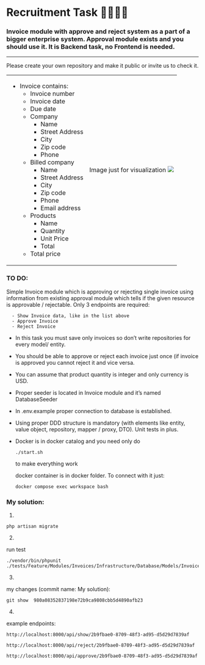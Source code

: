 # Recruitment Task 🧑‍💻👩‍💻

### Invoice module with approve and reject system as a part of a bigger enterprise system. Approval module exists and you should use it. It is Backend task, no Frontend is needed.
---
Please create your own repository and make it public or invite us to check it.


<table>
<tr>
<td>

- Invoice contains:
  - Invoice number
  - Invoice date
  - Due date
  - Company
    - Name 
    - Street Address
    - City
    - Zip code
    - Phone
  - Billed company
    - Name 
    - Street Address
    - City
    - Zip code
    - Phone
    - Email address
  - Products
    - Name
    - Quantity
    - Unit Price	
    - Total
  - Total price
</td>
<td>
Image just for visualization
<img src="https://templates.invoicehome.com/invoice-template-us-classic-white-750px.png" style="width: auto"; height:100%" />
</td>
</tr>
</table>

### TO DO:
Simple Invoice module which is approving or rejecting single invoice using information from existing approval module which tells if the given resource is approvable / rejectable. Only 3 endpoints are required:
```
  - Show Invoice data, like in the list above
  - Approve Invoice
  - Reject Invoice
```
* In this task you must save only invoices so don’t write repositories for every model/ entity.

* You should be able to approve or reject each invoice just once (if invoice is approved you cannot reject it and vice versa.

* You can assume that product quantity is integer and only currency is USD.

* Proper seeder is located in Invoice module and it’s named DatabaseSeeder

* In .env.example proper connection to database is established.

* Using proper DDD structure is mandatory (with elements like entity, value object, repository, mapper / proxy, DTO).
Unit tests in plus.

* Docker is in docker catalog and you need only do 
  ```
  ./start.sh
  ``` 
  to make everything work

  docker container is in docker folder. To connect with it just:
  ```
  docker compose exec workspace bash
  ``` 

### My solution:

1.
```
php artisan migrate
```

2.
run test
```
./vendor/bin/phpunit ./tests/Feature/Modules/Invoices/Infrastructure/Database/Models/InvoiceTest.php
```

3.
my changes (commit name: My solution):
```
git show  980a08352837198e72b9ca9808cbb5d4890afb23
```

4.
example endpoints:
```
http://localhost:8000/api/show/2b9fbae0-8709-48f3-ad95-d5d29d7839af
```

```
http://localhost:8000/api/reject/2b9fbae0-8709-48f3-ad95-d5d29d7839af
```

```
http://localhost:8000/api/approve/2b9fbae0-8709-48f3-ad95-d5d29d7839af
```

